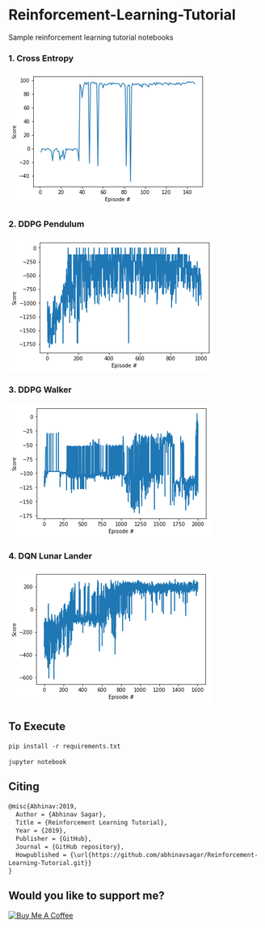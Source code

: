 # Reinforcement-Learning-Tutorial

Sample reinforcement learning tutorial notebooks

### 1. Cross Entropy

![rl](rl1.png)

### 2. DDPG Pendulum

![rl](rl2.png)

### 3. DDPG Walker

![rl](rl3.png)

### 4. DQN Lunar Lander

![rl](rl4.png)


## To Execute

`pip install -r requirements.txt`

`jupyter notebook`

## Citing

```
@misc{Abhinav:2019,
  Author = {Abhinav Sagar},
  Title = {Reinforcement Learning Tutorial},
  Year = {2019},
  Publisher = {GitHub},
  Journal = {GitHub repository},
  Howpublished = {\url{https://github.com/abhinavsagar/Reinforcement-Learning-Tutorial.git}}
}
```

## Would you like to support me?

<a href="https://www.buymeacoffee.com/abhinavsagar" target="_blank"><img src="https://www.buymeacoffee.com/assets/img/custom_images/black_img.png" alt="Buy Me A Coffee" style="height: auto !important;width: auto !important;" ></a>
